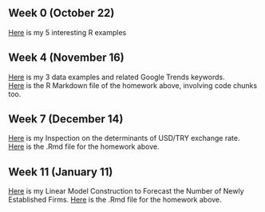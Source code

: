 ## Week 0 (October 22)
[Here](files/hw0.html) is my 5 interesting R examples
## Week 4 (November 16)
[Here](files/hw1.html) is my 3 data examples and related Google Trends keywords.  
[Here](files/hw1.Rmd) is the R Markdown file of the homework above, involving code chunks too.  
## Week 7 (December 14)
[Here](files/hw2.html) is my Inspection on the determinants of USD/TRY exchange rate.  
[Here](files/hw2.Rmd) is the .Rmd file for the homework above.
## Week 11 (January 11)
[Here](files/hw3.html) is my Linear Model Construction to Forecast the Number of Newly Established Firms.
[Here](files/hw3.Rmd) is the .Rmd file for the homework above.
